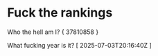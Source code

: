 # Fuck the rankings

Who the hell am I?
{ 37810858 }

What fucking year is it?
[ 2025-07-03T20:16:40Z ]
